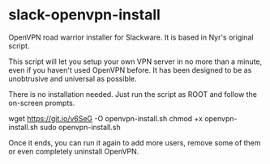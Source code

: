 # slack-openvpn-install

OpenVPN road warrior installer for Slackware.  It is based in Nyr's original script.

This script will let you setup your own VPN server in no more than a minute, even if you haven't used OpenVPN before. 
It has been designed to be as unobtrusive and universal as possible.

There is no installation needed.  Just run the script as ROOT and follow the on-screen prompts.

wget https://git.io/v6SeG -O openvpn-install.sh
chmod +x openvpn-install.sh
sudo openvpn-install.sh

Once it ends, you can run it again to add more users, remove some of them or even completely uninstall OpenVPN.
